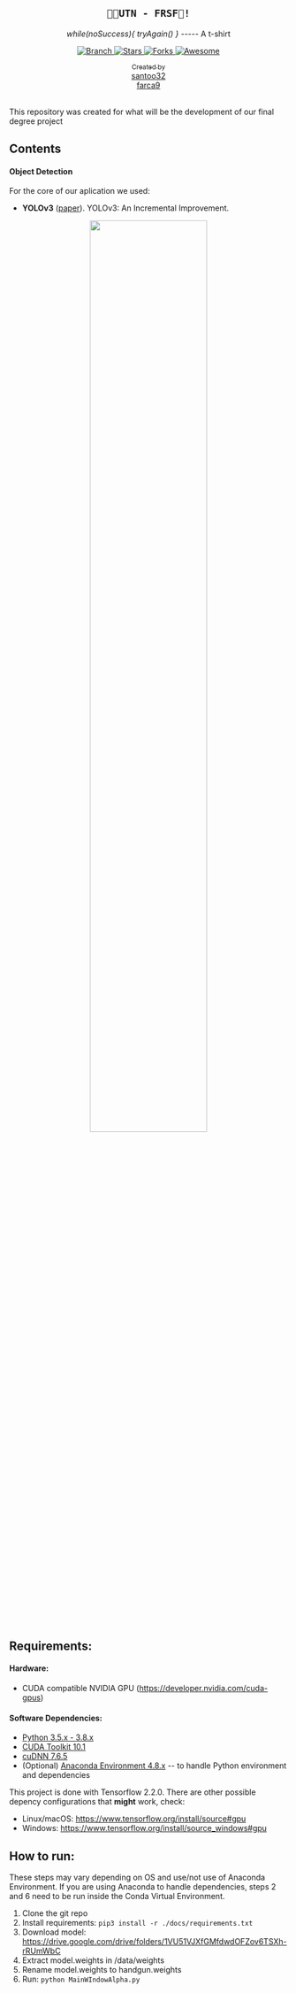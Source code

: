 <h2 align="center"><code>🧑‍🎓UTN - FRSF🎉!</code></h2>
<p align="center"><i>while(noSuccess){ tryAgain() }</i> 
  ----- A t-shirt</p>
<p align="center">
  <a href=https://github.com/santoo32/PFC-2020-FRSF/tree/master">
    <img src="https://img.shields.io/badge/Branch-master-green.svg?longCache=true"
        alt="Branch">
  </a>
  <a href="https://github.com/santoo32/PFC-2020-FRSF/stargazers">
    <img src="https://img.shields.io/github/stars/YunYang1994/TensorFlow2.0-Examples.svg?label=Stars&style=social"
        alt="Stars">
  </a>
    <a href="https://github.com/santoo32/PFC-2020-FRSF/network/members">
    <img src="https://img.shields.io/github/forks/YunYang1994/TensorFlow2.0-Examples.svg?label=Forks&style=social"
        alt="Forks">
  </a>
  </a>
   <a href="https://github.com/sindresorhus/awesome">
   <img src="https://cdn.rawgit.com/sindresorhus/awesome/d7305f38d29fed78fa85652e3a63e154dd8e8829/media/badge.svg"
        alt="Awesome">
  </a>
  </a>
   <a href="https://github.com/santoo32/PFC-2020-FRSF/blob/master/LICENSE">
</p>
<div align="center">
  <sub>Created by
   <div>
    <a href="https://github.com/santoo32">santoo32</a>
   </div>
   <div>
    <a href="https://github.com/farca9">farca9</a>
   </div>
</div>
<br>
    
This repository was created for what will be the development of our final degree project

## Contents

#### Object Detection
For the core of our aplication we used:
- **YOLOv3** ([paper](https://arxiv.org/pdf/1804.02767.pdf)). YOLOv3: An Incremental Improvement.

<p align="center">
    <img width="65%" src="https://user-images.githubusercontent.com/30433053/67914531-656bb080-fbcb-11e9-9775-302a25faf747.png" style="max-width:65%;">
    </a>
</p>

## Requirements:

#### Hardware:
- CUDA compatible NVIDIA GPU (https://developer.nvidia.com/cuda-gpus)

#### Software Dependencies:
- <a href="https://www.python.org/downloads/">Python 3.5.x - 3.8.x</a>
- <a href="https://developer.nvidia.com/cuda-10.1-download-archive-base">CUDA Toolkit 10.1</a>
- <a href="https://developer.nvidia.com/rdp/cudnn-archive">cuDNN 7.6.5</a>
- (Optional) <a href="https://www.anaconda.com/">Anaconda Environment 4.8.x</a> -- to handle Python environment and dependencies

This project is done with Tensorflow 2.2.0. There are other possible depency configurations that **might** work, check:
- Linux/macOS: https://www.tensorflow.org/install/source#gpu
- Windows: https://www.tensorflow.org/install/source_windows#gpu

## How to run:

These steps may vary depending on OS and use/not use of Anaconda Environment.
If you are using Anaconda to handle dependencies, steps 2 and 6 need to be run inside the Conda Virtual Environment.

1. Clone the git repo
2. Install requirements: `pip3 install -r ./docs/requirements.txt`
3. Download model: https://drive.google.com/drive/folders/1VU51VJXfGMfdwdOFZov6TSXh-rRUmWbC
4. Extract model.weights in /data/weights
5. Rename model.weights to handgun.weights
6. Run: `python MainWIndowAlpha.py`
